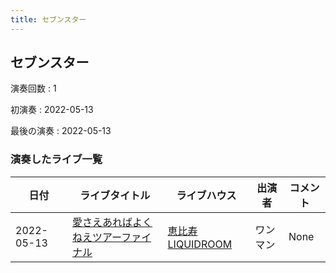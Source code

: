 ```yaml
---
title: セブンスター
---
```

## セブンスター

演奏回数
: 1

初演奏
: 2022-05-13

最後の演奏
: 2022-05-13

### 演奏したライブ一覧

|日付|ライブタイトル|ライブハウス|出演者|コメント|
|---|------------|----------|-----|------|
|2022-05-13|[愛さえあればよくねえツアーファイナル](live001.html)|[恵比寿LIQUIDROOM](livehouse001.html)|ワンマン|None|
